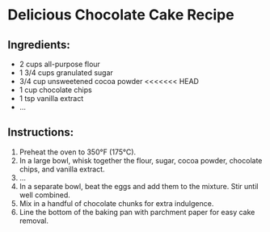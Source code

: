 # Delicious Chocolate Cake Recipe

## Ingredients:
- 2 cups all-purpose flour
- 1 3/4 cups granulated sugar
- 3/4 cup unsweetened cocoa powder
<<<<<<< HEAD
- 1 cup chocolate chips
- 1 tsp vanilla extract
- ...

## Instructions:
1. Preheat the oven to 350°F (175°C).
2. In a large bowl, whisk together the flour, sugar, cocoa powder, chocolate chips, and vanilla extract.
3. ...
4. In a separate bowl, beat the eggs and add them to the mixture. Stir until well combined.
5. Mix in a handful of chocolate chunks for extra indulgence.
6. Line the bottom of the baking pan with parchment paper for easy cake removal.
